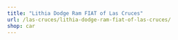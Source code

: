 ```yaml
---
title: "Lithia Dodge Ram FIAT of Las Cruces"
url: /las-cruces/lithia-dodge-ram-fiat-of-las-cruces/
shop: car
---
```

